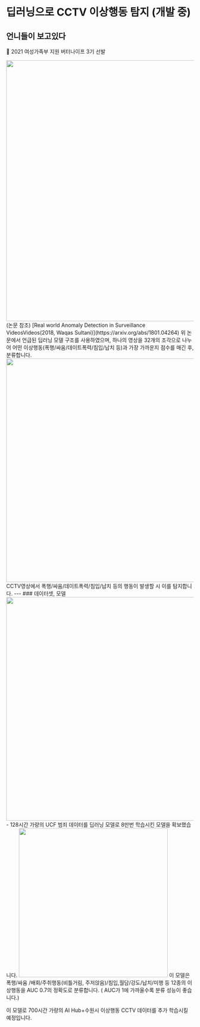# 딥러닝으로 CCTV 이상행동 탐지 (개발 중)
## 언니들이 보고있다
🏅 2021 여성가족부 지원 버터나이프 3기 선발

<img src="https://user-images.githubusercontent.com/61692777/119230802-b9950780-bb58-11eb-946c-da750d97daee.png" width="700">
(논문 참조) [Real world Anomaly Detection in Surveillance VideosVideos(2018, Waqas Sultani)](https://arxiv.org/abs/1801.04264)
위 논문에서 언급된 딥러닝 모델 구조를 사용하였으며, 하나의 영상을 32개의 조각으로 나누어 어떤 이상행동(폭행/싸움/데이트폭력/침입/납치 등)과 가장 가까운지 점수를 매긴 후, 분류합니다.
 
<img src="https://user-images.githubusercontent.com/61692777/119230825-d03b5e80-bb58-11eb-8bdd-6e10c73e4178.png" width="600">
CCTV영상에서 폭행/싸움/데이트폭력/침입/납치 등의 행동이 발생할 시 이를 탐지합니다. 
---
### 데이터셋, 모델
<img src="https://user-images.githubusercontent.com/61692777/119230886-1b557180-bb59-11eb-87df-2e0963caca11.png" width="600">
- 128시간 가량의 UCF 범죄 데이터를 딥러닝 모델로 8만번 학습시킨 모델을 확보했습니다. 
<img src="https://user-images.githubusercontent.com/61692777/119230903-290af700-bb59-11eb-9e9e-c090f1069ce2.png" width="400">
이 모델은 폭행/싸움 /배회/주취행동(비틀거림, 주저앉음)/침입,월담/강도/납치/미행 등 12종의 이상행동을 AUC 0.7의 정확도로 분류합니다. 
( AUC가 1에 가까울수록 분류 성능이 좋습니다.) 

이 모델로 700시간 가량의 AI Hub+수원시 이상행동 CCTV 데이터를 추가 학습시킬 예정입니다. 
